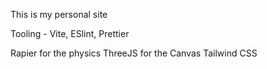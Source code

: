 This is my personal site

Tooling - Vite, ESlint, Prettier

Rapier for the physics
ThreeJS for the Canvas
Tailwind CSS
